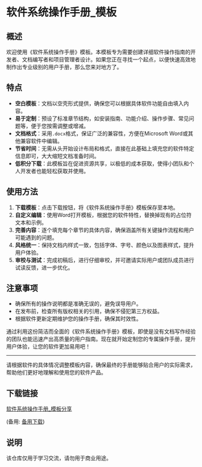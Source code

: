 # 软件系统操作手册_模板

## 概述

欢迎使用《软件系统操作手册》模板。本模板专为需要创建详细软件操作指南的开发者、文档编写者和项目管理者设计。如果您正在寻找一个起点，以便快速高效地制作出专业级别的用户手册，那么您来对地方了。

## 特点

- **空白模板**：文档以空壳形式提供，确保您可以根据具体软件功能自由填入内容。
- **易于定制**：预设了标准章节结构，如安装指南、功能介绍、操作步骤、常见问题等，便于您按需调整或增减。
- **文档格式**：采用`.docx`格式，保证广泛的兼容性，方便在Microsoft Word或其他兼容软件中编辑。
- **节省时间**：无需从头开始设计布局和格式，直接在此基础上填充您的软件特定信息即可，大大缩短文档准备时间。
- **低积分下载**：此模板旨在促进资源共享，以极低的成本获取，使得小团队和个人开发者也能轻松获取并使用。

## 使用方法

1. **下载模板**：点击下载按钮，将《软件系统操作手册》模板保存至本地。
2. **自定义编辑**：使用Word打开模板，根据您的软件特性，替换掉现有的占位符文本和示例。
3. **完善内容**：逐个填充每个章节的具体内容，确保涵盖所有关键操作流程和用户可能遇到的问题。
4. **风格统一**：保持文档内样式一致，包括字体、字号、颜色以及图表样式，提升用户体验。
5. **审校与测试**：完成初稿后，进行仔细审校，并可邀请实际用户或团队成员进行试读反馈，进一步优化。

## 注意事项

- 确保所有的操作说明都是准确无误的，避免误导用户。
- 在发布前，检查所有版权相关的引用，确保不侵犯第三方权益。
- 根据软件更新定期维护您的操作手册，确保其时效性。

通过利用这份简洁而全面的《软件系统操作手册》模板，即使是没有文档写作经验的团队也能迅速产出高质量的用户指南。现在就开始定制您的专属操作手册，提升用户体验，让您的软件更加易用吧！

---

请根据软件的具体情况调整模板内容，确保最终的手册能够贴合用户的实际需求，帮助他们更好地理解和使用您的软件产品。

## 下载链接
[软件系统操作手册_模板分享](https://pan.quark.cn/s/1179f68b4f98) 

(备用: [备用下载](https://pan.baidu.com/s/1kLNYl4-GvHSPs3pvpDzZVw?pwd=1234))

## 说明

该仓库仅用于学习交流，请勿用于商业用途。
